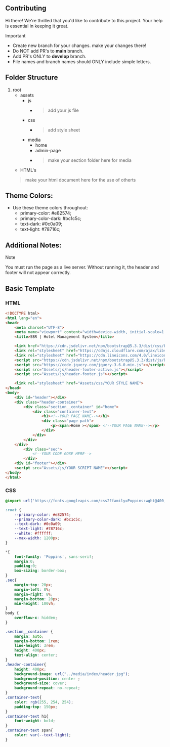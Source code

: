 ## Contributing

Hi there! We're thrilled that you'd like to contribute to this project. Your help is essential in keeping it great.

> [!IMPORTANT]  
> - Create new branch for your changes. make your changes there!
> - Do NOT add PR's to **main** branch.
> - Add PR's ONLY to **develop** branch.
> - File names and branch names should ONLY include simple letters.

## Folder Structure

1. root
   - assets
     - js
       - > add your js file
     - css
       - > add style sheet
     - media
       - home
       - admin-page
       - > make your section folder here for media
   - HTML's 
    > make your html document here for the use of otherts
    
## Theme Colors:

- Use these theme colors throughout:
    - primary-color: #e82574;
    - primary-color-dark: #bc1c5c;
    - text-dark: #0c0a09;
    - text-light: #78716c;

## Additional Notes:

> [!NOTE]
> You must run the page as a live server. Without running it, the header and footer will not appear correctly.

## Basic Template

### HTML

```html
<!DOCTYPE html>
<html lang="en">
<head>
    <meta charset="UTF-8">
    <meta name="viewport" content="width=device-width, initial-scale=1.0">
    <title>SBR | Hotel Management System</title>

    <link href="https://cdn.jsdelivr.net/npm/bootstrap@5.3.3/dist/css/bootstrap.min.css" rel="stylesheet" integrity="sha384-QWTKZyjpPEjISv5WaRU9OFeRpok6YctnYmDr5pNlyT2bRjXh0JMhjY6hW+ALEwIH" crossorigin="anonymous">
    <link rel="stylesheet" href="https://cdnjs.cloudflare.com/ajax/libs/font-awesome/6.6.0/css/all.min.css">
    <link rel="stylesheet" href="https://cdn.lineicons.com/4.0/lineicons.css" />
    <script src="https://cdn.jsdelivr.net/npm/bootstrap@5.3.3/dist/js/bootstrap.bundle.min.js" integrity="sha384-YvpcrYf0tY3lHB60NNkmXc5s9fDVZLESaAA55NDzOxhy9GkcIdslK1eN7N6jIeHz" crossorigin="anonymous"></script>
    <script src="https://code.jquery.com/jquery-3.6.0.min.js"></script>
    <script src="Assets/js/header-footer-active.js"></script>
    <script src="Assets/js/header-footer.js"></script>

    <link rel="stylesheet" href="Assets/css/YOUR STYLE NAME">
</head>
<body>
    <div id="header"></div>
    <div class="header-container">
        <div class="section__container" id="home">
            <div class="container-text">
                <h1><!--YOUR PAGE NAME--></h1>
                <div class="page-path">
                    <p><span>Home ></span> <!--YOUR PAGE NAME--></p>
                </div>
            </div>
        </div>
    </div>
        <div class="sec">
            <!--YOUR CODE GOSE HERE-->
        </div>
    <div id="footer"></div>
    <script src="Assets/js/YOUR SCRIPT NAME"></script>
</body>
</html>

```

### CSS

```css
@import url('https://fonts.googleapis.com/css2?family=Poppins:wght@400;600&display=swap');

:root {
    --primary-color: #e82574;
    --primary-color-dark: #bc1c5c;
    --text-dark: #0c0a09;
    --text-light: #78716c;
    --white: #ffffff;
    --max-width: 1200px;
}

*{
    font-family: 'Poppins', sans-serif;
    margin:0; 
    padding:0;
    box-sizing: border-box;
}
.sec{
    margin-top: 20px;
    margin-left: 8%;
    margin-right: 8%;
    margin-bottom: 20px;
    min-height: 100vh;
}
body {
    overflow-x: hidden;
}

.section__container {
    margin: auto;
    margin-bottom: 1rem;
    line-height: 3rem;
    height: 400px;
    text-align: center;
}
.header-container{
    height: 400px;
    background-image: url("../media/index/header.jpg");
    background-position: center ; 
    background-size: cover;
    background-repeat: no-repeat;
}
.container-text{
    color: rgb(255, 254, 254);
    padding-top: 150px;
}
.container-text h1{
    font-weight: bold;
}
.container-text span{
    color: var(--text-light);
}

```